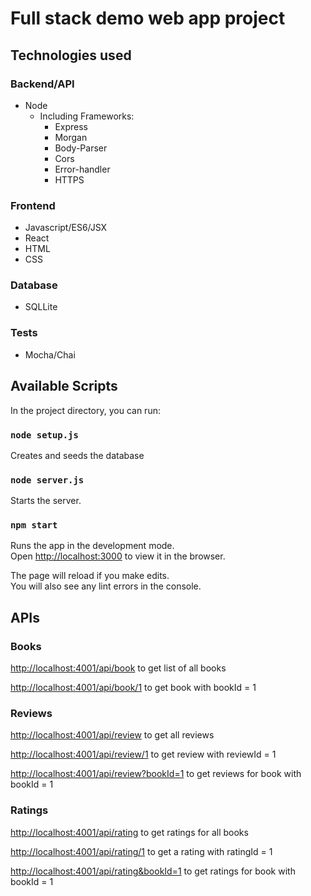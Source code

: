 # Full stack demo web app project

## Technologies used
### Backend/API
* Node
  * Including Frameworks:
    * Express
    * Morgan
    * Body-Parser
    * Cors
    * Error-handler
    * HTTPS

### Frontend
* Javascript/ES6/JSX
* React
* HTML
* CSS

### Database
* SQLLite

### Tests
* Mocha/Chai

## Available Scripts

In the project directory, you can run:

### `node setup.js`

Creates and seeds the database


### `node server.js`

Starts the server. <br />


### `npm start`

Runs the app in the development mode.<br />
Open [http://localhost:3000](http://localhost:3000) to view it in the browser.

The page will reload if you make edits.<br />
You will also see any lint errors in the console.


## APIs

### Books
[http://localhost:4001/api/book](http://localhost:4001/api/book) to get list of all books

[http://localhost:4001/api/book/1](http://localhost:4001/api/book/1) to get book with bookId = 1

### Reviews
[http://localhost:4001/api/review](http://localhost:4001/api/review) to get all reviews

[http://localhost:4001/api/review/1](http://localhost:4001/api/review/1) to get review with reviewId = 1

[http://localhost:4001/api/review?bookId=1](http://localhost:4001/api/review?bookId=1) to get reviews for book with bookId = 1

### Ratings
[http://localhost:4001/api/rating](http://localhost:4001/api/rating) to get ratings for all books

[http://localhost:4001/api/rating/1](http://localhost:4001/api/rating/1) to get a rating with ratingId = 1

[http://localhost:4001/api/rating&bookId=1](http://localhost:4001/api/rating&bookId=1) to get ratings for book with bookId = 1
